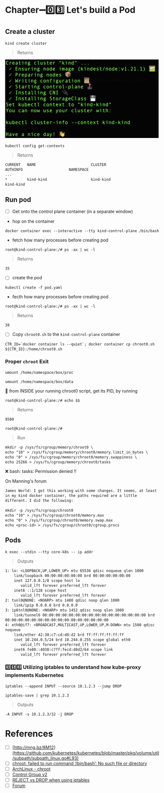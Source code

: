 # Chapter:heavy_minus_sign::zero::three: Let's build a Pod

## Create a cluster

```
kind create cluster
```
> Returns

<img src="../images/kind-return.png" width=500 > </img>

```
kubectl config get-contexts
```
> Returns
```
CURRENT   NAME                         CLUSTER                      AUTHINFO                     NAMESPACE
...
*         kind-kind                    kind-kind                    kind-kind                    
```

## Run pod


- [ ] Get onto the control plane container (in a separate window)

* hop on the container

```
docker container exec --interactive --tty kind-control-plane /bin/bash
````

* fetch how many processes before creating pod

```
root@kind-control-plane:/# ps -ax | wc -l
```
> Returns
```
35
```


- [ ] create the pod

```
kubectl create -f pod.yaml
```

* fecth how many processes before creating pod

```
root@kind-control-plane:/# ps -ax | wc -l
```
> Returns
```
38
```

- [ ] Copy `chroot0.sh` to the `kind-control-plane` container

```
CTR_ID=`docker container ls --quiet`; docker container cp chroot0.sh ${CTR_ID}:/home/chroot0.sh
```

### Proper `chroot` Exit

```
umount /home/namespace/box/proc
```
```
umount /home/namespace/box/data
```

:round_pushpin: from INSIDE your running chroot0 script, get its PID, by running

```
root@kind-control-plane:/# echo $$
```
> Returns
```
9580
```

```
root@kind-control-plane:/# 
```
> Run
```
mkdir -p /sys/fs/cgroup/memory/chroot0 \
echo "10" > /sys/fs/cgroup/memory/chroot0/memory.limit_in_bytes \
echo "0" > /sys/fs/cgroup/memory/chroot0/memory.swappiness \
echo 25266 > /sys/fs/cgroup/memory/chroot0/tasks
```

:x: bash: tasks: Permission denied :bangbang:

On Manning's forum

```
James World: I got this working with some changes. It seems, at least in my kind docker container, the paths required are a little different. I did the following:

mkdir -p /sys/fs/cgroup/chroot0
echo "10" > /sys/fs/cgroup/chroot0/memory.max
echo "0" > /sys/fs/cgroup/chroot0/memory.swap.max
echo <proc-id> > /sys/fs/cgroup/chroot0/cgroup.procs
```

## Pods

```
k exec --stdin --tty core-k8s -- ip addr
```
> Outputs
```
1: lo: <LOOPBACK,UP,LOWER_UP> mtu 65536 qdisc noqueue qlen 1000
    link/loopback 00:00:00:00:00:00 brd 00:00:00:00:00:00
    inet 127.0.0.1/8 scope host lo
       valid_lft forever preferred_lft forever
    inet6 ::1/128 scope host 
       valid_lft forever preferred_lft forever
2: tunl0@NONE: <NOARP> mtu 1480 qdisc noop qlen 1000
    link/ipip 0.0.0.0 brd 0.0.0.0
3: ip6tnl0@NONE: <NOARP> mtu 1452 qdisc noop qlen 1000
    link/tunnel6 00:00:00:00:00:00:00:00:00:00:00:00:00:00:00:00 brd 00:00:00:00:00:00:00:00:00:00:00:00:00:00:00:00
4: eth0@if7: <BROADCAST,MULTICAST,UP,LOWER_UP,M-DOWN> mtu 1500 qdisc noqueue 
    link/ether 42:38:c7:cd:d8:d2 brd ff:ff:ff:ff:ff:ff
    inet 10.244.0.5/24 brd 10.244.0.255 scope global eth0
       valid_lft forever preferred_lft forever
    inet6 fe80::4038:c7ff:fecd:d8d2/64 scope link 
       valid_lft forever preferred_lft forever
```

### :three::five::two: Utilizing iptables to understand how kube-proxy implements Kubernetes


```
iptables --append INPUT --source 10.1.2.3 --jump DROP
```

```
iptables-save | grep 10.1.2.3
```
> Outputs
```
-A INPUT -s 10.1.2.3/32 -j DROP
```


# References

- [ ] [http://mng.bz/8M12](https://github.com/kubernetes/kubernetes/blob/master/pkg/volume/util/subpath/subpath_linux.go#L93)
- [ ] [chroot: failed to run command ‘/bin/bash’: No such file or directory](https://unix.stackexchange.com/questions/128046/chroot-failed-to-run-command-bin-bash-no-such-file-or-directory)
- [ ] [ArchLinux - chroot](https://wiki.archlinux.org/title/chroot)
- [ ] [Control Group v2](https://www.kernel.org/doc/html/v5.10/admin-guide/cgroup-v2.html)
- [ ] [REJECT vs DROP when using iptables](https://serverfault.com/questions/157375/reject-vs-drop-when-using-iptables)
- [ ] [Forum](https://livebook.manning.com/book/core-kubernetes/chapter-3/#:~:text=from%20this%20book%27s-,other,-MEAP%20versions%20by)
